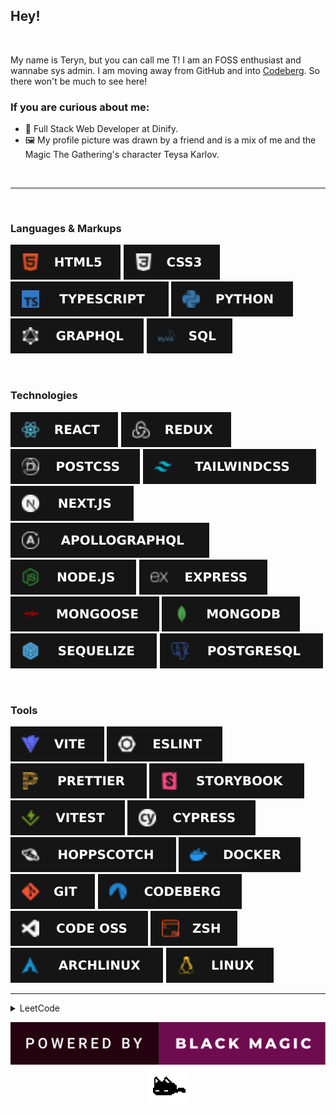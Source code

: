 ## Hey!

<br/>

My name is Teryn, but you can call me T! I am an FOSS enthusiast and wannabe sys admin.
I am moving away from GitHub and into [Codeberg](https://codeberg.org/dev_T). So there won't be much to see here!

### If you are curious about me:

- 💼 Full Stack Web Developer at Dinify.
- 🖼 My profile picture was drawn by a friend and is a mix of me and the Magic The Gathering's character Teysa Karlov.

<br/>
<hr/>
<br/>

### Languages & Markups

![HTML5](./assets/images/html5.svg)
![CSS3](./assets/images/css3.svg)
![TypeScript](./assets/images/ts.svg)
![python](./assets/images/python.svg)
![GraphQL](./assets/images/graphql.svg)
![SQL](./assets/images/sql.svg)


<br/>

### Technologies

![React](./assets/images/react.svg)
![Redux](./assets/images/redux.svg)  <!-- Can we bury redux once and for all, please & thank you -->
![PostCSS](./assets/images/postcss.svg)
![TailwindCSS](./assets/images/tailwindcss.svg)
![Next.js](./assets/images/nextjs.svg)
![ApolloGraphQL](./assets/images/apollographql.svg)
![Node.JS](./assets/images/nodejs.svg)
![Express](./assets/images/express.svg)
![Mongoose](./assets/images/mongoose.svg)
![MongoDB](./assets/images/mongodb.svg)
![Sequelize](./assets/images/sequelize.svg)
![PostgreSQL](./assets/images/postgresql.svg)

<br/>

### Tools

![Vite](./assets/images/vite.svg)
![ESLint](./assets/images/eslint.svg)
![Prettier](./assets/images/prettier.svg)
![Storybook](./assets/images/storybook.svg)
![Vitest](./assets/images/vitest.svg)
![Cypress](./assets/images/cypress.svg)
![hoppscotch](./assets/images/hoppscotch.svg)  <!-- sashay away postman -->
![Docker](./assets/images/docker.svg)
![Git](./assets/images/git.svg)
![Codeberg](./assets/images/codeberg.svg)
![Code - OSS](./assets/images/codeoss.svg)
![zsh](./assets/images/zsh.svg)
![Arch Linux](./assets/images/archlinux.svg)  <!-- I use arch btw -->
![Linux](./assets/images/linux.svg)

<hr/>

<details>
  <summary>LeetCode</summary>
 
  [![](https://leetcard.jacoblin.cool/dev0T?ext=heatmap)](https://leetcode.com/dev0T/)
</details>

<p align="center">
  <img src="./assets/blackmagic.svg">
  <br/>
  <img src="./assets/mewo.gif">
</p>

<!-- Credits

Badges - shields.io - https://img.shields.io/badge/<NAME>-informational?style=for-the-badge&logo=<NAME>&color=151515
Icons - simpleicons - https://simpleicons.org/
https://img.shields.io/badge/.env-informational?style=for-the-badge&logo=.env&color=151515
 -->
